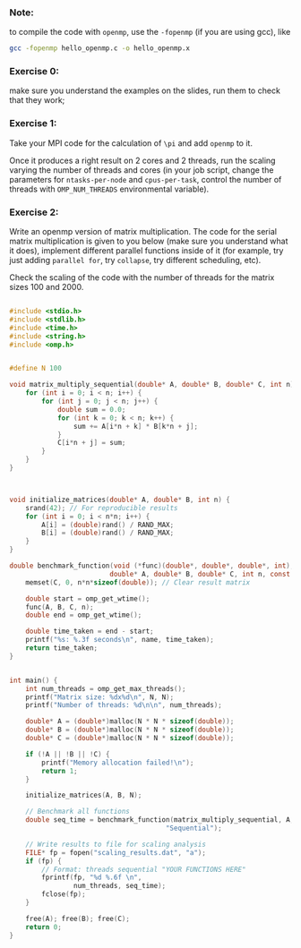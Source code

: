 ### Note: 

to compile the code with `openmp`, use the `-fopenmp` (if you are using gcc), like

```bash
gcc -fopenmp hello_openmp.c -o hello_openmp.x
```

### Exercise 0:

make sure you understand the examples on the slides, run them to check that they work;


### Exercise 1:

Take your MPI code for the calculation of `\pi` and add `openmp` to it. 

Once it produces a right result on 2 cores and 2 threads, run the scaling varying the number of threads and cores (in your job script, change the parameters for `ntasks-per-node` and `cpus-per-task`, control the number of threads with `OMP_NUM_THREADS` environmental variable).


### Exercise 2:

Write an openmp version of matrix multiplication. The code for the serial matrix multiplication is given to you below (make sure you understand what it does), implement different parallel functions inside of it (for example, try just adding `parallel for`, try `collapse`, try different scheduling, etc). 

Check the scaling of the code with the number of threads for the matrix sizes 100 and 2000. 

```c

#include <stdio.h>
#include <stdlib.h>
#include <time.h>
#include <string.h>
#include <omp.h>


#define N 100

void matrix_multiply_sequential(double* A, double* B, double* C, int n) {
    for (int i = 0; i < n; i++) {
        for (int j = 0; j < n; j++) {
            double sum = 0.0;
            for (int k = 0; k < n; k++) {
                sum += A[i*n + k] * B[k*n + j];
            }
            C[i*n + j] = sum;
        }
    }
}



void initialize_matrices(double* A, double* B, int n) {
    srand(42); // For reproducible results
    for (int i = 0; i < n*n; i++) {
        A[i] = (double)rand() / RAND_MAX;
        B[i] = (double)rand() / RAND_MAX;
    }
}

double benchmark_function(void (*func)(double*, double*, double*, int),
                         double* A, double* B, double* C, int n, const char* name) {
    memset(C, 0, n*n*sizeof(double)); // Clear result matrix

    double start = omp_get_wtime();
    func(A, B, C, n);
    double end = omp_get_wtime();

    double time_taken = end - start;
    printf("%s: %.3f seconds\n", name, time_taken);
    return time_taken;
}


int main() {
    int num_threads = omp_get_max_threads();
    printf("Matrix size: %dx%d\n", N, N);
    printf("Number of threads: %d\n\n", num_threads);

    double* A = (double*)malloc(N * N * sizeof(double));
    double* B = (double*)malloc(N * N * sizeof(double));
    double* C = (double*)malloc(N * N * sizeof(double));

    if (!A || !B || !C) {
        printf("Memory allocation failed!\n");
        return 1;
    }

    initialize_matrices(A, B, N);

    // Benchmark all functions 
    double seq_time = benchmark_function(matrix_multiply_sequential, A, B, C, N,
                                       "Sequential");

    // Write results to file for scaling analysis
    FILE* fp = fopen("scaling_results.dat", "a");
    if (fp) {
        // Format: threads sequential "YOUR FUNCTIONS HERE"
        fprintf(fp, "%d %.6f \n",
                num_threads, seq_time);
        fclose(fp);
    }

    free(A); free(B); free(C);
    return 0;
}


```


